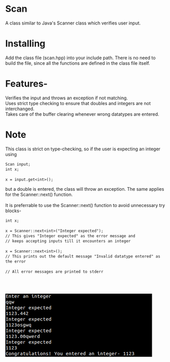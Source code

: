 # Scan
A class similar to Java's Scanner class which verifies user input.<br/>

# Installing
Add the class file (scan.hpp) into your include path. There is no need to build the file, since all the functions are defined in the class file itself.<br/>

# Features-
Verifies the input and throws an exception if not matching.<br/>
Uses strict type checking to ensure that doubles and integers are not interchanged.<br/>
Takes care of the buffer clearing whenever wrong datatypes are entered.<br/>

# Note
This class is strict on type-checking, so if the user is expecting an integer using<br/>
```
Scan input;
int x;

x = input.get<int>();
```
but a double is entered, the class will throw an exception. The same applies for the Scanner::next<type>() function.<br/>
<br/>
It is preferrable to use the Scanner::next<type>() function to avoid unnecessary try blocks-<br/>
```
int x;

x = Scanner::next<int>("Integer expected");
// This gives "Integer expected" as the error message and
// keeps accepting inputs till it encounters an integer

x = Scanner::next<int>();
// This prints out the default message "Invalid datatype entered" as the error

// All error messages are printed to stderr
```
<br/>
<br/>

![Demo](screenshots/screenshot.png?raw=true "Demo")
